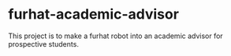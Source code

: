 # furhat-academic-advisor
This project is to make a furhat robot into an academic advisor for prospective students.
